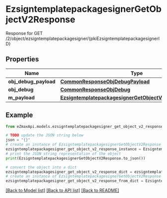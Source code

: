 # EzsigntemplatepackagesignerGetObjectV2Response

Response for GET /2/object/ezsigntemplatepackagesigner/{pkiEzsigntemplatepackagesignerID}

## Properties

Name | Type | Description | Notes
------------ | ------------- | ------------- | -------------
**obj_debug_payload** | [**CommonResponseObjDebugPayload**](CommonResponseObjDebugPayload.md) |  | 
**obj_debug** | [**CommonResponseObjDebug**](CommonResponseObjDebug.md) |  | [optional] 
**m_payload** | [**EzsigntemplatepackagesignerGetObjectV2ResponseMPayload**](EzsigntemplatepackagesignerGetObjectV2ResponseMPayload.md) |  | 

## Example

```python
from eZmaxApi.models.ezsigntemplatepackagesigner_get_object_v2_response import EzsigntemplatepackagesignerGetObjectV2Response

# TODO update the JSON string below
json = "{}"
# create an instance of EzsigntemplatepackagesignerGetObjectV2Response from a JSON string
ezsigntemplatepackagesigner_get_object_v2_response_instance = EzsigntemplatepackagesignerGetObjectV2Response.from_json(json)
# print the JSON string representation of the object
print(EzsigntemplatepackagesignerGetObjectV2Response.to_json())

# convert the object into a dict
ezsigntemplatepackagesigner_get_object_v2_response_dict = ezsigntemplatepackagesigner_get_object_v2_response_instance.to_dict()
# create an instance of EzsigntemplatepackagesignerGetObjectV2Response from a dict
ezsigntemplatepackagesigner_get_object_v2_response_from_dict = EzsigntemplatepackagesignerGetObjectV2Response.from_dict(ezsigntemplatepackagesigner_get_object_v2_response_dict)
```
[[Back to Model list]](../README.md#documentation-for-models) [[Back to API list]](../README.md#documentation-for-api-endpoints) [[Back to README]](../README.md)


